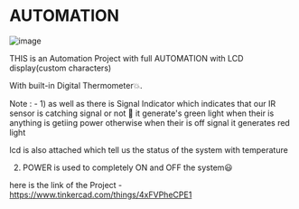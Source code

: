 # AUTOMATION
![image](https://user-images.githubusercontent.com/82315894/145078425-2ba99050-a6a6-4fb7-a4a6-5cd9af04a4f3.png)

THIS is an Automation Project with full AUTOMATION with LCD display(custom characters)

With built-in Digital Thermometer💥.

Note : - 1) as well as there is Signal Indicator which indicates that our IR sensor is catching signal or not 💫
it generate's green light when their is anything is getiing power otherwise when their is off signal it generates red light 

lcd is also attached which tell us the status of the system with temperature 

2) POWER is used to completely ON and OFF the system😃

here is the link of the Project - https://www.tinkercad.com/things/4xFVPheCPE1
